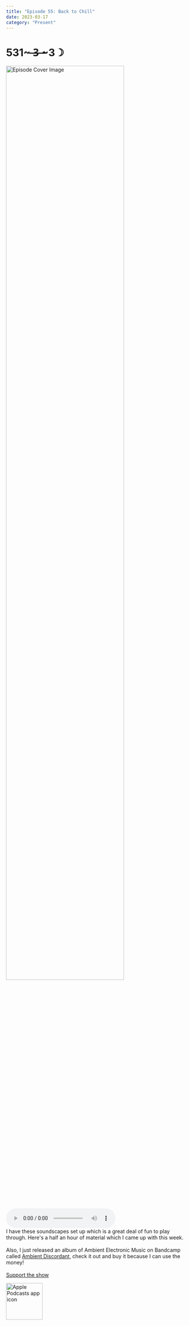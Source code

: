 ```yaml
---
title: "Episode 55: Back to Chill"
date: 2023-03-17
category: "Present"
---
```

# 531~ ̶3̶ ̶~3☽
<img src="https://artwork.captivate.fm/85e670da-ebaf-4f7f-aa17-0b2b9b57f87f/60854458c4d1acdf4e1c2f79c4137142d85d78e379bdafbd69bd34c85f5819ad.jpg" alt="Episode Cover Image" width=80%/>
<audio controls>
  <source src="https://podcasts.captivate.fm/media/789e9852-71dd-403d-9db8-b79387e6ecc6/12456414-episode-55-back-to-chill.mp3" type="audio/mpeg">
  Your browser does not support the audio element.
</audio>

<div>I have these soundscapes set up which is a great deal of fun to play through. Here&apos;s a half an hour of material which I came up with this week. <br/><br/>Also, I just released an album of Ambient Electronic Music on Bandcamp called <a href='https://n8k99.bandcamp.com/album/ambiant-discordant'>Ambient Discordant</a>, check it out and buy it because I can use the money! <br/><br/></div><a rel="payment" href="https://www.paypal.com/donate/?hosted_button_id=WX3GRUK5BHJLS">Support the show</a>

<a href="https://podcasts.apple.com/us/podcast/living-room-music/id1608791560?tscg=30200&itsct=podcast_box_appicon&ls=1&mttnsubad=1608791560" style="display: inline-block;"><img src="https://toolbox.marketingtools.apple.com/api/v2/badges/app-icon-podcasts/standard/en-us" alt="Apple Podcasts app icon" style="width: 100px; height: 100px; vertical-align: middle; object-fit: contain;" /></a>
    
